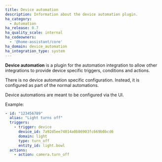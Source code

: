 ```yaml
---
title: Device automation
description: Information about the device automation plugin.
ha_category:
  - Automation
ha_release: 0.7
ha_quality_scale: internal
ha_codeowners:
  - '@home-assistant/core'
ha_domain: device_automation
ha_integration_type: system
---
```


**Device automation** is a plugin for the automation integration to allow other integrations to provide device specific triggers, conditions and actions.

There is no device automation specific configuration. Instead, it is configured as part of the normal automations.

Device automations are meant to be configured via the UI.

Example:

```yaml
- id: "123456789"
  alias: "Light turns off"
  triggers:
    - trigger: device
      device_id: 7a92d5ee74014a0b86903fc669b0bcd6
      domain: light
      type: turn_off
      entity_id: light.bowl
  actions:
    - action: camera.turn_off
```
